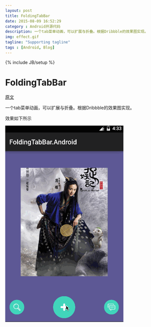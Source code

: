 ```yaml
---
layout: post
title: FoldingTabBar
date: 2015-08-09 16:52:29
category : Android开源代码
description: 一个tab菜单动画，可以扩展与折叠。根据Dribbble的效果图实现。
img: effect.gif
tagline: "Supporting tagline"
tags : [Android, Blog]
---
```

{% include JB/setup %}
# FoldingTabBar

[原文](http://www.jcodecraeer.com/a/opensource/2015/0805/3264.html)

一个tab菜单动画，可以扩展与折叠。根据Dribbble的效果图实现。

效果如下所示

![effect](/img/FoldingTabBar/effect.gif)
